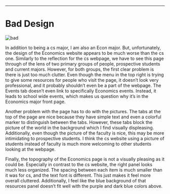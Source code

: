 ---
# Bad Design

![bad](http://cla1.github.io/img/econ-web-page.png)

In addition to being a cs major, I am also an Econ major. But, unfortunately, the design of the Economics website appears to be much worse than the cs one. Similarly to the reflection for the cs webpage, we have to see this page through of the lens of two primary groups of people, prospective students and current majors. However, for both groups, the first clear problem is there is just too much clutter. Even though the menu in the top right is trying to give some resources for people who visit the page, it doesn’t look very professional, and it probably shouldn’t even be a part of the webpage. The Events tab doesn’t even link to specifically Economics events. Instead, it leads to school wide events, which makes us question why it’s in the Economics major front page.

Another problem with the page has to do with the pictures. The tabs at the top of the page are nice because they have simple text and even a colorful marker to distinguish between the tabs. However, these tabs block the picture of the world in the background which I find visually displeasing. Additionally, even though the picture of the faculty is nice, this may be more intimidating to prospective students. I think the cs website using a picture of students instead of faculty is much more welcoming to other students looking at the webpage.

Finally, the topography of the Economics page is not a visually pleasing as it could be. Especially in contrast to the cs website, the right panel looks much less organized. The spacing between each item is much smaller than it was for cs, and the text font is different. This just makes it feel more overall cluttered. Additionally, I feel like the blue background of that resources panel doesn’t fit well with the purple and dark blue colors above.

